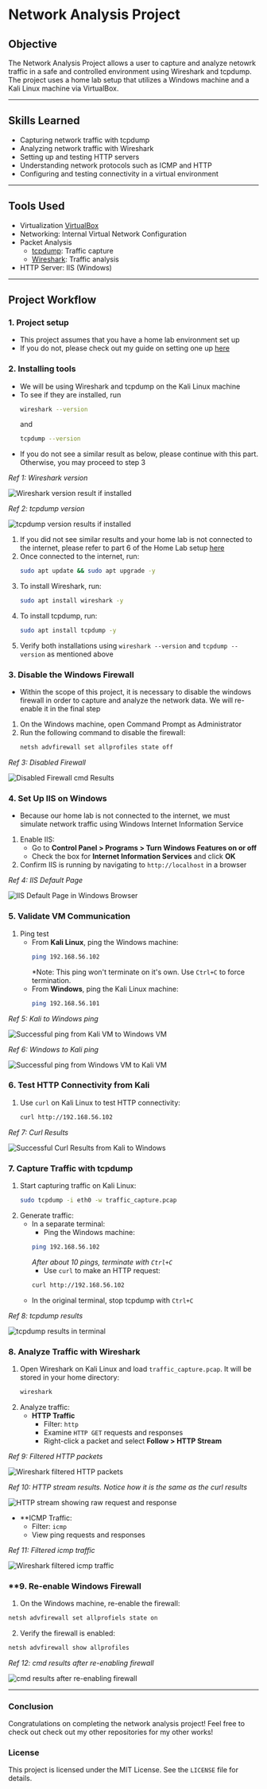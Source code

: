 # Network Analysis Project

## Objective
The Network Analysis Project allows a user to capture and analyze netowrk traffic in a safe and controlled environment using Wireshark and tcpdump. The project uses a home lab setup that utilizes a Windows machine and a Kali Linux machine via VirtualBox.

---

## Skills Learned
- Capturing network traffic with tcpdump
- Analyzing network traffic with Wireshark
- Setting up and testing HTTP servers
- Understanding network protocols such as ICMP and HTTP
- Configuring and testing connectivity in a virtual environment

---

## Tools Used
- Virtualization [VirtualBox](https://www.virtualbox.org/)
- Networking: Internal Virtual Network Configuration
- Packet Analysis
  - [tcpdump](https://www.tcpdump.org/): Traffic capture
  - [Wireshark](https://www.wireshark.org/): Traffic analysis
- HTTP Server: IIS (Windows)

---

## Project Workflow

### **1. Project setup**
   - This project assumes that you have a home lab environment set up
   - If you do not, please check out my guide on setting one up [here](https://github.com/TuragIk/Home-Lab)

### **2. Installing tools**
   - We will be using Wireshark and tcpdump on the Kali Linux machine
   - To see if they are installed, run
     ```bash
     wireshark --version
     ```
     and
     ```bash
     tcpdump --version
     ```
   - If you do not see a similar result as below, please continue with this part. Otherwise, you may proceed to step 3

   *Ref 1: Wireshark version*

   ![Wireshark version result if installed](./screenshots/wireshark_version.png)

   *Ref 2: tcpdump version*

   ![tcpdump version results if installed](./screenshots/tcpdump_version.png)

1. If you did not see similar results and your home lab is not connected to the internet, please refer to part 6 of the Home Lab setup [here](https://github.com/TuragIk/Home-Lab)
2. Once connected to the internet, run:
     ```bash
     sudo apt update && sudo apt upgrade -y
     ```
3. To install Wireshark, run:
     ```bash
     sudo apt install wireshark -y
     ```
4. To install tcpdump, run:
     ```bash
     sudo apt install tcpdump -y
     ```
5. Verify both installations using `wireshark --version` and `tcpdump --version` as mentioned above

### **3. Disable the Windows Firewall**
- Within the scope of this project, it is necessary to disable the windows firewall in order to capture and analyze the network data. We will re-enable it in the final step
1. On the Windows machine, open Command Prompt as Administrator
2. Run the following command to disable the firewall:
   ```cmd
   netsh advfirewall set allprofiles state off
   ```

*Ref 3: Disabled Firewall*

![Disabled Firewall cmd Results](./screenshots/firewall_disabled.png)

### **4. Set Up IIS on Windows**
- Because our home lab is not connected to the internet, we must simulate network traffic using Windows Internet Information Service
1. Enable IIS:
   - Go to **Control Panel > Programs > Turn Windows Features on or off**
   - Check the box for **Internet Information Services** and click **OK**
2. Confirm IIS is running by navigating to `http://localhost` in a browser

*Ref 4: IIS Default Page*

![IIS Default Page in Windows Browser](./screenshots/windows_iis.png)

### **5. Validate VM Communication**
1. Ping test
   - From **Kali Linux**, ping the Windows machine:
     ```bash
     ping 192.168.56.102
     ```
     *Note: This ping won't terminate on it's own. Use `Ctrl+C` to force termination.
   - From **Windows**, ping the Kali Linux machine:
     ```bash
     ping 192.168.56.101
     ```

*Ref 5: Kali to Windows ping*

![Successful ping from Kali VM to Windows VM](./screenshots/kali_to_windows_ping.png)

*Ref 6: Windows to Kali ping*

![Successful ping from Windows VM to Kali VM](./screenshots/windows_to_kali_ping.png)

### **6. Test HTTP Connectivity from Kali**
1. Use `curl` on Kali Linux to test HTTP connectivity:
   ```bash
   curl http://192.168.56.102
   ```

*Ref 7: Curl Results*

![Successful Curl Results from Kali to Windows](./screenshots/curl_results.png)

### **7. Capture Traffic with tcpdump**
1. Start capturing traffic on Kali Linux:
   ```bash
   sudo tcpdump -i eth0 -w traffic_capture.pcap
   ```
2. Generate traffic:
   - In a separate terminal:
     - Ping the Windows machine:
     ```bash
     ping 192.168.56.102
     ```
     *After about 10 pings, terminate with `Ctrl+C`*
     - Use `curl` to make an HTTP request:
     ```bash
     curl http://192.168.56.102
     ```
   - In the original terminal, stop tcpdump with `Ctrl+C`

  *Ref 8: tcpdump results*

  ![tcpdump results in terminal](./screenshots/tcpdump_results.png)

  ### **8. Analyze Traffic with Wireshark**
  1. Open Wireshark on Kali Linux and load `traffic_capture.pcap`. It will be stored in your home directory:
     ```bash
     wireshark
     ```
2. Analyze traffic:
   - **HTTP Traffic**
     - Filter: `http`
     - Examine `HTTP GET` requests and responses
     - Right-click a packet and select **Follow > HTTP Stream**

*Ref 9: Filtered HTTP packets*

![Wireshark filtered HTTP packets](./screenshots/http_filter.png)

*Ref 10: HTTP stream results. Notice how it is the same as the curl results*

![HTTP stream showing raw request and response](./screenshots/http_stream.png)

- **ICMP Traffic:
  - Filter: `icmp`
  - View ping requests and responses

*Ref 11: Filtered icmp traffic*

![Wireshark filtered icmp traffic](./screenshots/icmp_results.png)

### **9. Re-enable Windows Firewall
1. On the Windows machine, re-enable the firewall:
```bash
netsh advfirewall set allprofiels state on
```
2. Verify the firewall is enabled:
```bash
netsh advfirewall show allprofiles
```

*Ref 12: cmd results after re-enabling firewall*

![cmd results after re-enabling firewall](./screenshots/firewall_enabled.png)

---

### **Conclusion**
Congratulations on completing the network analysis project! Feel free to check out check out my other repositories for my other works!

### **License**
This project is licensed under the MIT License. See the `LICENSE` file for details.



